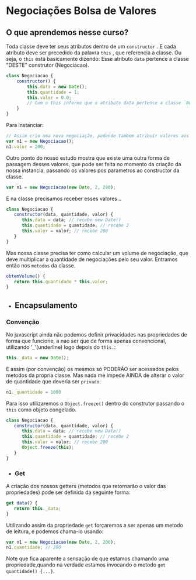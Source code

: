 # Negociações Bolsa de Valores

## O que aprendemos nesse curso?

Toda classe deve ter seus atributos dentro de um `constructor` . E cada atributo deve ser precedido da palavra `this` , que referencia a classe. Ou seja, o `this` está basicamente dizendo: Esse atributo `data` pertence a classe "DESTE" construtor (Negociacao).

``` js
class Negociacao {
    constructor() {
        this.data = new Date();
        this.quantidade = 1;
        this.valor = 0.0;
        // Com o this informo que o atributo data pertence a classe `Negociacao` 
    }
}
```

Para instanciar: 

``` js
// Assim crio uma nova negociação, podendo tambem atribuir valores aos atributos
var n1 = new Negociacao();
n1.valor = 200;
```

Outro ponto do nosso estudo mostra que existe uma outra forma de passagem desses valores, que pode ser feita no momento da criação da nossa instancia, passando os valores pos parametros ao constructor da classe.

``` js
var n1 = new Negociacao(new Date, 2, 200);
```

E na classe precisamos receber esses valores... 

``` js
class Negociacao {
   constructor(data, quantidade, valor) {
      this.data = data; // recebe new Date()
      this.quantidade = quantidade; // recebe 2
      this.valor = valor; // recebe 200
   }
}
```

Mas nossa classe precisa ter como calcular um volume de negociação, que deve multiplicar a quantidade de negociações pelo seu valor. Entramos então nos `metodos` da classe.

``` js
obtemVolume() {
   return this.quantidade * this.valor;
}
```

* ## Encapsulamento
### Convenção
No javascript ainda não podemos definir privacidades nas propriedades de forma que funcione, a nao ser que de forma apenas convencional, utilizando '_'(underline) logo depois do `this.`:
```js
this._data = new Date();
```
E assim (por convenção) os mesmos só PODERÃO ser acessados pelos metodos da propria classe.
Mas nada me impede AINDA de alterar o valor de quantidade que deveria ser `privado`:
```js
n1._quantidade = 1000
```
Para isso utilizaremos o `Object.freeze()` dentro do construtor passando o `this` como objeto congelado.
``` js
class Negociacao {
   constructor(data, quantidade, valor) {
      this.data = data; // recebe new Date()
      this.quantidade = quantidade; // recebe 2
      this.valor = valor; // recebe 200
      Object.freeze(this);
   }
}
```


* ### Get

A criação dos nossos getters (metodos que retornarão o valor das propriedades) pode ser definida da seguinte forma:
```js
get data() {
   return this._data;
}
```
Utilizando assim da propriedade `get` forçaremos a ser apenas um metodo de leitura, e podemos chama-lo usando:
```js
var n1 = new Negociacao(new Date, 2, 200);
n1.quantidade; // 200
```
Note que fica aparente a sensação de que estamos chamando uma propriedade,quando na verdade estamos invocando o metodo `get quantidade() {...}`.